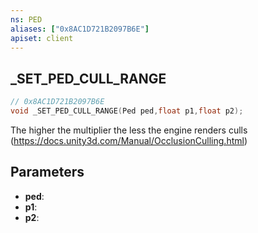 ```yaml
---
ns: PED
aliases: ["0x8AC1D721B2097B6E"]
apiset: client
---
```

## _SET_PED_CULL_RANGE

```c
// 0x8AC1D721B2097B6E
void _SET_PED_CULL_RANGE(Ped ped,float p1,float p2);
```

The higher the multiplier the less the engine renders culls (https://docs.unity3d.com/Manual/OcclusionCulling.html)

## Parameters
* **ped**:
* **p1**:
* **p2**: